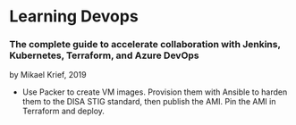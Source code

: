# Learning Devops
### The complete guide to accelerate collaboration with Jenkins, Kubernetes, Terraform, and Azure DevOps
by Mikael Krief, 2019

- Use Packer to create VM images. Provision them with Ansible to harden them to the DISA STIG standard, then publish the AMI.
  Pin the AMI in Terraform and deploy.
